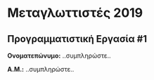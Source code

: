 # Μεταγλωττιστές 2019
## Προγραμματιστική Εργασία #1

**Ονοματεπώνυμο:** ..συμπληρώστε..

**Α.Μ.:** ..συμπληρώστε..


